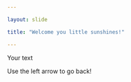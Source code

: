 ```yaml
---

layout: slide

title: "Welcome you little sunshines!"

---
```


Your text

Use the left arrow to go back!

